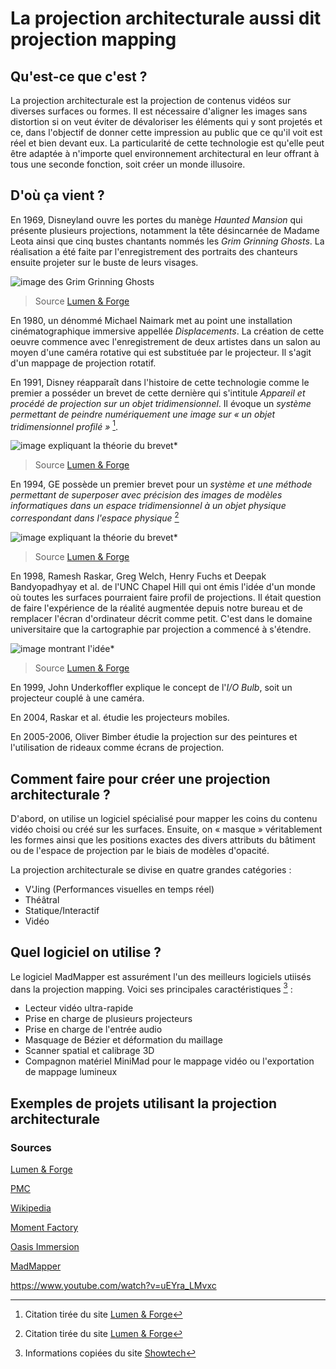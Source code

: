 # La projection architecturale aussi dit projection mapping

## Qu'est-ce que c'est ?
La projection architecturale est la projection de contenus vidéos sur diverses surfaces ou formes. Il est nécessaire d'aligner les images sans distortion si on veut éviter de dévaloriser les éléments qui y sont projetés et ce, dans l'objectif de donner cette impression au public que ce qu'il voit est réel et bien devant eux. La particularité de cette technologie est qu'elle peut être adaptée à n'importe quel environnement architectural en leur offrant à tous une seconde fonction, soit créer un monde illusoire. 

## D'où ça vient ?
En 1969, Disneyland ouvre les portes du manège *Haunted Mansion* qui présente plusieurs projections, notamment la tête désincarnée de Madame Leota ainsi que cinq bustes chantants nommés les *Grim Grinning Ghosts*. La réalisation a été faite par l'enregistrement des portraits des chanteurs ensuite projeter sur le buste de leurs visages. 

![image des *Grim Grinning Ghosts*](http://promapcentral.wpengine.com/wp-content/uploads/2012/12/tumblr_lts4torIKW1r337tvo1_500.jpg)
> Source [Lumen & Forge](https://lumenandforge.com/services/3d-projection-mapping/?gclid=Cj0KCQjw9fqnBhDSARIsAHlcQYR8GIv4qehdlqRLMeg4t5RGDI6ikQURm4x1adZ4McbIdHs1FyRJNgAaAj7jEALw_wcB)

En 1980, un dénommé Michael Naimark met au point une installation cinématographique immersive appellée *Displacements*. La création de cette oeuvre commence avec l'enregistrement de deux artistes dans un salon au moyen d'une caméra rotative qui est substituée par le projecteur. Il s'agit d'un mappage de projection rotatif. 

En 1991, Disney réapparaît dans l'histoire de cette technologie comme le premier a posséder un brevet de cette dernière qui s'intitule *Appareil et procédé de projection sur un objet tridimensionnel*. Il évoque un *système permettant de peindre numériquement une image sur « un objet tridimensionnel profilé »* [^1].

![image expliquant la théorie du brevet*](http://promapcentral.wpengine.com/wp-content/uploads/2012/12/US5325473-1.png)
> Source [Lumen & Forge](https://lumenandforge.com/services/3d-projection-mapping/?gclid=Cj0KCQjw9fqnBhDSARIsAHlcQYR8GIv4qehdlqRLMeg4t5RGDI6ikQURm4x1adZ4McbIdHs1FyRJNgAaAj7jEALw_wcB)

En 1994, GE possède un premier brevet pour un *système et une méthode permettant de superposer avec précision des images de modèles informatiques dans un espace tridimensionnel à un objet physique correspondant dans l'espace physique* [^2]

![image expliquant la théorie du brevet*](http://promapcentral.wpengine.com/wp-content/uploads/2012/12/US5687305-11.png)
> Source [Lumen & Forge](https://lumenandforge.com/services/3d-projection-mapping/?gclid=Cj0KCQjw9fqnBhDSARIsAHlcQYR8GIv4qehdlqRLMeg4t5RGDI6ikQURm4x1adZ4McbIdHs1FyRJNgAaAj7jEALw_wcB)

En 1998, Ramesh Raskar, Greg Welch, Henry Fuchs et Deepak Bandyopadhyay et al. de l'UNC Chapel Hill qui ont émis l'idée d'un monde où toutes les surfaces pourraient faire profil de projections. Il était question de faire l'expérience de la réalité augmentée depuis notre bureau et de remplacer l'écran d'ordinateur décrit comme petit. C'est dans le domaine universitaire que la cartographie par projection a commencé à s'étendre. 

![image montrant l'idée*](http://promapcentral.wpengine.com/wp-content/uploads/2012/12/office.jpg)
> Source [Lumen & Forge](https://lumenandforge.com/services/3d-projection-mapping/?gclid=Cj0KCQjw9fqnBhDSARIsAHlcQYR8GIv4qehdlqRLMeg4t5RGDI6ikQURm4x1adZ4McbIdHs1FyRJNgAaAj7jEALw_wcB)

En 1999, John Underkoffler explique le concept de l'*I/O Bulb*, soit un projecteur couplé à une caméra.

En 2004, Raskar et al. étudie les projecteurs mobiles.

En 2005-2006, Oliver Bimber étudie la projection sur des peintures et l'utilisation de rideaux comme écrans de projection.

## Comment faire pour créer une projection architecturale ?

D'abord, on utilise un logiciel spécialisé pour mapper les coins du contenu vidéo choisi ou créé sur les surfaces. Ensuite, on « masque » véritablement les formes ainsi que les positions exactes des divers attributs du bâtiment ou de l'espace de projection par le biais de modèles d'opacité. 

La projection architecturale se divise en quatre grandes catégories :
- V'Jing (Performances visuelles en temps réel)
- Théâtral
- Statique/Interactif
- Vidéo

## Quel logiciel on utilise ?
Le logiciel MadMapper est assurément l'un des meilleurs logiciels utiisés dans la projection mapping. Voici ses principales caractéristiques [^3] : 

- Lecteur vidéo ultra-rapide
- Prise en charge de plusieurs projecteurs
- Prise en charge de l'entrée audio 
- Masquage de Bézier et déformation du maillage
- Scanner spatial et calibrage 3D
- Compagnon matériel MiniMad pour le mappage vidéo ou l'exportation de mappage lumineux

## Exemples de projets utilisant la projection architecturale 

### Sources 
[Lumen & Forge](https://lumenandforge.com/services/3d-projection-mapping/?gclid=Cj0KCQjw9fqnBhDSARIsAHlcQYR8GIv4qehdlqRLMeg4t5RGDI6ikQURm4x1adZ4McbIdHs1FyRJNgAaAj7jEALw_wcB)

[PMC](https://projection-mapping.org/the-history-of-projection-mapping/)

[Wikipedia](https://en.wikipedia.org/wiki/Projection_mapping#See_also)

[Moment Factory](https://momentfactory.com/work/all/all/soissons-en-lumieres)

[Oasis Immersion](https://oasis.im/experience/)

[MadMapper](https://madmapper.com/gallery/)

https://www.youtube.com/watch?v=uEYra_LMvxc

[^1]: Citation tirée du site [Lumen & Forge](https://lumenandforge.com/services/3d-projection-mapping/?gclid=Cj0KCQjw9fqnBhDSARIsAHlcQYR8GIv4qehdlqRLMeg4t5RGDI6ikQURm4x1adZ4McbIdHs1FyRJNgAaAj7jEALw_wcB)
[^2]: Citation tirée du site [Lumen & Forge](https://lumenandforge.com/services/3d-projection-mapping/?gclid=Cj0KCQjw9fqnBhDSARIsAHlcQYR8GIv4qehdlqRLMeg4t5RGDI6ikQURm4x1adZ4McbIdHs1FyRJNgAaAj7jEALw_wcB)
[^3]: Informations copiées du site [Showtech](https://www.showtechproductions.com/best-video-mapping-software-programs/)
